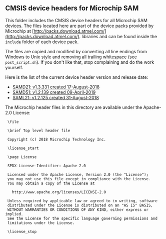 ## CMSIS device headers for Microchip SAM

This folder includes the CMSIS device headers for all Microchip SAM devices.
The files located here are part of the device packs provided by Microchip at [http://packs.download.atmel.com/](http://packs.download.atmel.com/). libraries and can be found inside the `include` folder of each device pack.

The files are copied and modified by converting all line endings from Windows to Unix style and removing all trailing whitespace (see `post_script.sh`). If you don't like that, stop complaining and do the work yourself.

Here is the list of the current device header version and release date:

- [SAMD21: v1.3.331 created 17-August-2018](http://packs.download.atmel.com/Atmel.SAMD21_DFP.1.3.331.atpack)
- [SAMD51: v1.2.139 created 09-April-2019](http://packs.download.atmel.com/Atmel.SAMD51_DFP.1.2.139.atpack)
- [SAML21: v1.2.125 created 31-August-2018](http://packs.download.atmel.com/Atmel.SAML21_DFP.1.2.125.atpack)

The Microchip header files in this directory are available under the Apache-2.0 License:
```
 \file

 \brief Top level header file

 Copyright (c) 2018 Microchip Technology Inc.

 \license_start

 \page License

 SPDX-License-Identifier: Apache-2.0

 Licensed under the Apache License, Version 2.0 (the "License");
 you may not use this file except in compliance with the License.
 You may obtain a copy of the License at

   http://www.apache.org/licenses/LICENSE-2.0

 Unless required by applicable law or agreed to in writing, software
 distributed under the License is distributed on an "AS IS" BASIS,
 WITHOUT WARRANTIES OR CONDITIONS OF ANY KIND, either express or implied.
 See the License for the specific language governing permissions and
 limitations under the License.

 \license_stop
```
